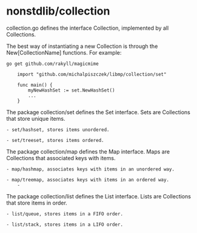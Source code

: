 # nonstdlib/collection

collection.go defines the interface Collection, implemented by all Collections.

The best way of instantiating a new Collection is through the New[CollectionName] functions. For example:

```golang
go get github.com/rakyll/magicmime
```

```golang
    import "github.com/michalpiszczek/libmp/collection/set"

    func main() {
        myNewHashSet := set.NewHashSet()
        ...
    }
```

The package collection/set defines the Set interface. Sets are Collections that store unique items.

    - set/hashset, stores items unordered.

    - set/treeset, stores items ordered.

The package collection/map defines the Map interface. Maps are Collections that associated keys with items.

    - map/hashmap, associates keys with items in an unordered way.

    - map/treemap, associates keys with items in an ordered way.
        -

The package collection/list defines the List interface. Lists are Collections that store items in order.

    - list/queue, stores items in a FIFO order.

    - list/stack, stores items in a LIFO order.

